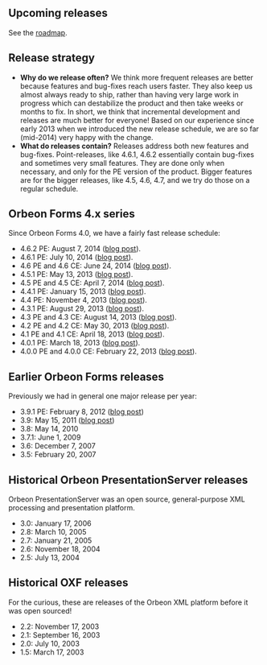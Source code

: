 ## Upcoming releases

See the [roadmap](Orbeon-Forms-Roadmap).

## Release strategy

- __Why do we release often?__ We think more frequent releases are better because features and bug-fixes reach users faster. They also keep us almost always ready to ship, rather than having very large work in progress which can destabilize the product and then take weeks or months to fix. In short, we think that incremental development and releases are much better for everyone! Based on our experience since early 2013 when we introduced the new release schedule, we are so far (mid-2014) very happy with the change.
- __What do releases contain?__ Releases address both new features and bug-fixes. Point-releases, like 4.6.1, 4.6.2 essentially contain bug-fixes and sometimes very small features. They are done only when necessary, and only for the PE version of the product. Bigger features are for the bigger releases, like 4.5, 4.6, 4.7, and we try do those on a regular schedule.

## Orbeon Forms 4.x series

Since Orbeon Forms 4.0, we have a fairly fast release schedule:

- 4.6.2 PE: August 7, 2014 ([blog post](http://blog.orbeon.com/2014/08/orbeon-forms-462.html)).
- 4.6.1 PE: July 10, 2014 ([blog post](http://blog.orbeon.com/2014/07/orbeon-forms-461.html)).
- 4.6 PE and 4.6 CE: June 24, 2014 ([blog post](http://blog.orbeon.com/2014/06/orbeon-forms-46.html)).
- 4.5.1 PE: May 13, 2013 ([blog post](http://blog.orbeon.com/2014/05/orbeon-forms-451.html)).
- 4.5 PE and 4.5 CE: April 7, 2014 ([blog post](http://blog.orbeon.com/2014/04/orbeon-forms-45.html)).
- 4.4.1 PE: January 15, 2013 ([blog post](http://blog.orbeon.com/2014/01/orbeon-forms-441-pe.html)).
- 4.4 PE: November 4, 2013 ([blog post](http://blog.orbeon.com/2013/11/orbeon-forms-44.html)).
- 4.3.1 PE: August 29, 2013 ([blog post](http://blog.orbeon.com/2013/08/orbeon-forms-431-pe.html)).
- 4.3 PE and 4.3 CE: August 14, 2013 ([blog post](http://blog.orbeon.com/2013/08/orbeon-forms-43.html)).
- 4.2 PE and 4.2 CE: May 30, 2013 ([blog post](http://blog.orbeon.com/2013/05/orbeon-forms-42.html)).
- 4.1 PE and 4.1 CE: April 18, 2013 ([blog post](http://blog.orbeon.com/2013/04/orbeon-forms-41.html)).
- 4.0.1 PE: March 18, 2013 ([blog post](http://blog.orbeon.com/2013/03/orbeon-forms-401.html)).
- 4.0.0 PE and 4.0.0 CE: February 22, 2013 ([blog post](http://blog.orbeon.com/2013/03/announcing-orbeon-forms-40.html)).

## Earlier Orbeon Forms releases

Previously we had in general one major release per year:

- 3.9.1 PE: February 8, 2012 ([blog post](http://blog.orbeon.com/2012/02/orbeon-forms-391-pe-released.html))
- 3.9: May 15, 2011 ([blog post](http://blog.orbeon.com/2011/05/orbeon-forms-390-final.html))
- 3.8: May 14, 2010
- 3.7.1: June 1, 2009
- 3.6: December 7, 2007
- 3.5: February 20, 2007

## Historical Orbeon PresentationServer releases

Orbeon PresentationServer was an open source, general-purpose XML processing and presentation platform.

- 3.0: January 17, 2006
- 2.8: March 10, 2005
- 2.7: January 21, 2005
- 2.6: November 18, 2004
- 2.5: July 13, 2004

## Historical OXF releases

For the curious, these are releases of the Orbeon XML platform before it was open sourced!

- 2.2: November 17, 2003
- 2.1: September 16, 2003
- 2.0: July 10, 2003
- 1.5: March 17, 2003
